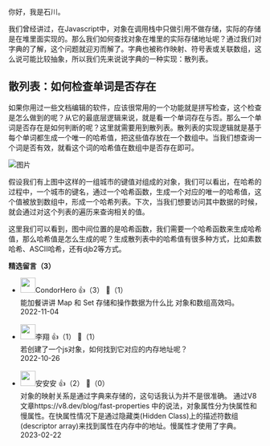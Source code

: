 你好，我是石川。

我们曾经讲过，在Javascript中，对象在调用栈中只做引用不做存储，实际的存储是在堆里面实现的。那么我们如何查找对象在堆里的实际存储地址呢？通过我们对字典的了解，这个问题就迎刃而解了。字典也被称作映射、符号表或关联数组，这么说可能比较抽象，所以我们先来说说字典的一种实现：散列表。

## 散列表：如何检查单词是否存在

如果你用过一些文档编辑的软件，应该很常用的一个功能就是拼写检查，这个检查是怎么做到的呢？从它的最底层逻辑来说，就是看一个单词存在与否。那么一个单词是否存在是如何判断的呢？这里就需要用到散列表。散列表的实现逻辑就是基于每个单词都生成一个唯一的哈希值，把这些值存放在一个数组中。当我们想查询一个词是否有效，就看这个词的哈希值在数组中是否存在即可。

![图片](https://static001.geekbang.org/resource/image/93/aa/9376d0a27c25ebdf90d0939ca5704caa.png?wh=1732x456)

假设我们有上图中这样的一组城市的键值对组成的对象，我们可以看出，在哈希的过程中，一个城市的键名，通过一个哈希函数，生成一个对应的唯一的哈希值，这个值被放到数组中，形成一个哈希列表。下次，当我们想要访问其中数据的时候，就会通过对这个列表的遍历来查询相关的值。

这里我们可以看到，图中间位置的是哈希函数，我们需要一个哈希函数来生成哈希值，那么哈希值是怎么生成的呢？生成散列表中的哈希值有很多种方式，比如素数哈希、ASCII哈希，还有djb2等方式。
<div><strong>精选留言（3）</strong></div><ul>
<li><img src="https://static001.geekbang.org/account/avatar/00/17/52/0e/c5ff46d2.jpg" width="30px"><span>CondorHero</span> 👍（3） 💬（1）<div>能加餐讲讲 Map 和 Set 存储和操作数据为什么比 对象和数组高效吗。</div>2022-11-04</li><br/><li><img src="https://static001.geekbang.org/account/avatar/00/1c/6a/7f/791d0f5e.jpg" width="30px"><span>李翔</span> 👍（1） 💬（1）<div>若创建了一个js对象，如何找到它对应的内存地址呢？</div>2022-10-26</li><br/><li><img src="https://static001.geekbang.org/account/avatar/00/23/d8/32/791d0f5e.jpg" width="30px"><span>安安安</span> 👍（2） 💬（0）<div>对象的映射关系是通过字典来存储的，这句话我认为并不是很准确。
通过V8文章https:&#47;&#47;v8.dev&#47;blog&#47;fast-properties 中的说法，对象属性分为快属性和慢属性。在快属性情况下是通过隐藏类(Hidden Class)上的描述符数组(descriptor array)来找到属性在内存中的地址。慢属性才使用了字典。</div>2023-02-22</li><br/>
</ul>